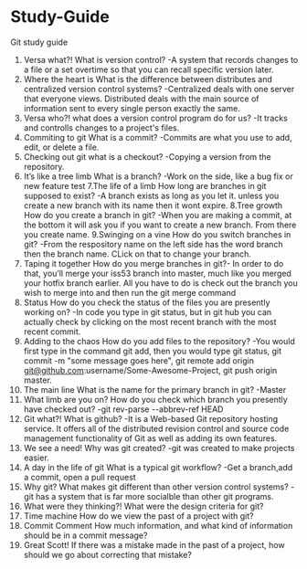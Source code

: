 # Study-Guide
Git study guide
1. Versa what?!
    What is version control? -A system that records changes to a file or a set overtime so that you can recall specific version later.
2. Where the heart is
    What is the difference between distributes and centralized version control systems? -Centralized deals with one server that everyone views. Distributed deals with the main source of information sent to every single person exactly the same.
3. Versa who?!
    what does a version control program do for us? -It tracks and controlls changes to a project's files.
4. Commiting to git
    What is a commit? -Commits are what you use to add, edit, or delete a file.
5. Checking out git
    what is a checkout? -Copying a version from the repository.
6. It’s like a tree limb
     What is a branch? -Work on the side, like a bug fix or new feature test
7.The life of a limb
    How long are branches in git supposed to exist? -A branch exists as long as you let it. unless you create a new branch with its name then it wont expire.
8.Tree growth
    How do you create a branch in git? -When you are making a commit, at the bottom it will ask you if you want to create a new branch. From there you create name.
9.Swinging on a vine
    How do you switch branches in git? -From the respository name on the left side has the word branch then the branch name. CLick on that to change your branch.
10. Taping it together
    How do you merge branches in git?- In order to do that, you’ll merge your iss53 branch into master, much like you merged your hotfix branch earlier. All you have to do is check out the branch you wish to merge into and then run the git merge command
11. Status
     How do you check the status of the files you are presently working on? -In code you type in git status, but in git hub you can actually check by clicking on the most recent branch with the most recent commit.
12. Adding to the chaos
     How do you add files to the repository? -You would first type in the command git add, then you would type git status, git commit -m "some message goes here", git remote add origin git@github.com:username/Some-Awesome-Project, git push origin master.
13. The main line
     What is the name for the primary branch in git? -Master
14. What limb are you on?
     How do you check which branch you presently have checked out? -git rev-parse --abbrev-ref HEAD
15. Git what?!
     What is github? -It is a Web-based Git repository hosting service. It offers all of the distributed revision control and source code management functionality of Git as well as adding its own features.
16. We see a need!
     Why was git created? -git was created to make projects easier.
17. A day in the life of git
     What is a typical git workflow? -Get a branch,add a commit, open a pull request
18. Why git?
     What makes git different than other version control systems? -git has a system that is far more socialble than other git programs.
19. What were they thinking?!
     What were the design criteria for git?
20. Time machine
     How do we view the past of a project with git?
21. Commit Comment
     How much information, and what kind of information should be in a commit message?
22. Great Scott!
     If there was a mistake made in the past of a project, how should we go about correcting that mistake?
